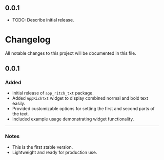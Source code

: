 ## 0.0.1

* TODO: Describe initial release.
# Changelog

All notable changes to this project will be documented in this file.

## 0.0.1
### Added
- Initial release of `app_ritch_txt` package.
- Added `AppRichTxt` widget to display combined normal and bold text easily.
- Provided customizable options for setting the first and second parts of the text.
- Included example usage demonstrating widget functionality.

---

### Notes
- This is the first stable version.
- Lightweight and ready for production use.